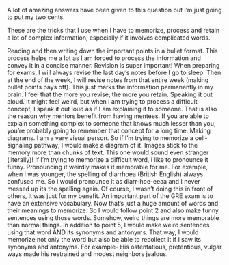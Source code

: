 A lot of amazing answers have been given to this question but I’m just going to put my two cents.

These are the tricks that I use when I have to memorize, process and retain a lot of complex information, especially if it involves complicated words.

Reading and then writing down the important points in a bullet format. This process helps me a lot as I am forced to process the information and convey it in a concise manner.
Revision is super important! When preparing for exams, I will always revise the last day’s notes before I go to sleep. Then at the end of the week, I will revise notes from that entire week (making bullet points pays off). This just marks the information permanently in my brain. I feel that the more you revise, the more you retain.
Speaking it out aloud. It might feel weird, but when I am trying to process a difficult concept, I speak it out loud as if I am explaining it to someone. That is also the reason why mentors benefit from having mentees. If you are able to explain something complex to someone that knows much lesser than you, you’re probably going to remember that concept for a long time.
Making diagrams. I am a very visual person. So if I’m trying to memorize a cell-signaling pathway, I would make a diagram of it. Images stick to the memory more than chunks of text.
This one would sound even stranger (literally)! If I’m trying to memorize a difficult word, I like to pronounce it funny. Pronouncing it weirdly makes it memorable for me. For example, when I was younger, the spelling of diarrhoea (British English) always confused me. So I would pronounce it as diarr-hoe-eeaa and I never messed up its the spelling again. Of course, I wasn’t doing this in front of others, it was just for my benefit.
An important part of the GRE exam is to have an extensive vocabulary. Now that’s just a huge amount of words and their meanings to memorize. So I would follow point 2 and also make funny sentences using those words. Somehow, weird things are more memorable than normal things.
In addition to point 5, I would make weird sentences using that word AND its synonyms and antonyms. That way, I would memorize not only the word but also be able to recollect it if I saw its synonyms and antonyms. For example- His ostentatious, pretentious, vulgar ways made his restrained and modest neighbors jealous.
